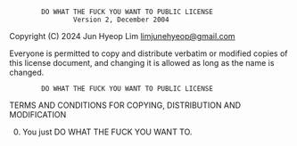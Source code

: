             DO WHAT THE FUCK YOU WANT TO PUBLIC LICENSE
                    Version 2, December 2004

 Copyright (C) 2024 Jun Hyeop Lim <limjunehyeop@gmail.com>

 Everyone is permitted to copy and distribute verbatim or modified
 copies of this license document, and changing it is allowed as long
 as the name is changed.

            DO WHAT THE FUCK YOU WANT TO PUBLIC LICENSE
   TERMS AND CONDITIONS FOR COPYING, DISTRIBUTION AND MODIFICATION

  0. You just DO WHAT THE FUCK YOU WANT TO.
